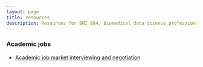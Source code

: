 ```yaml
---
layout: page
title: resources
description: Resources for BMI 884, Biomedical data science professional skills
---
```



### Academic jobs

- [Academic job market interviewing and negotiation](http://web.archive.org/web/20181221203426/https://www.sciencewithdrdoom.com/blog-1/2018/4/1/academic-job-market-interviewing-negotiation)
